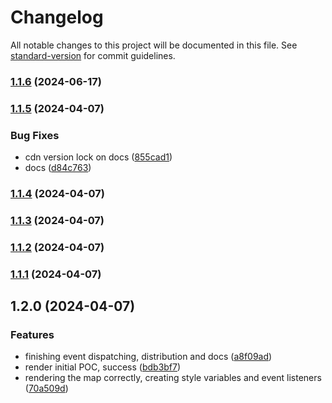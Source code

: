 # Changelog

All notable changes to this project will be documented in this file. See [standard-version](https://github.com/conventional-changelog/standard-version) for commit guidelines.

### [1.1.6](https://github.com/LuizJarduli/brazil-map/compare/v1.1.5...v1.1.6) (2024-06-17)

### [1.1.5](https://github.com/LuizJarduli/brazil-mentioned/compare/v1.1.3...v1.1.5) (2024-04-07)

### Bug Fixes

* cdn version lock on docs ([855cad1](https://github.com/LuizJarduli/brazil-mentioned/commit/855cad16ebd4d0f20afcc007d9b4ff9cfe70fd87))
* docs ([d84c763](https://github.com/LuizJarduli/brazil-mentioned/commit/d84c763a1c35c2f7ba4c04c0716dc839f79b8aaa))

### [1.1.4](https://github.com/LuizJarduli/brazil-mentioned/compare/v1.1.3...v1.1.4) (2024-04-07)

### [1.1.3](https://github.com/LuizJarduli/brazil-mentioned/compare/v1.1.2...v1.1.3) (2024-04-07)

### [1.1.2](https://github.com/LuizJarduli/brazil-mentioned/compare/v1.1.1...v1.1.2) (2024-04-07)

### [1.1.1](https://github.com/LuizJarduli/brazil-mentioned/compare/v1.2.0...v1.1.1) (2024-04-07)

## 1.2.0 (2024-04-07)

### Features

* finishing event dispatching, distribution and docs ([a8f09ad](https://github.com/LuizJarduli/brazil-mentioned/commit/a8f09ade93456c3f9438cc440674428e89319366))
* render initial POC, success ([bdb3bf7](https://github.com/LuizJarduli/brazil-mentioned/commit/bdb3bf758607e47aae099a95d1e86db5c9fb44c9))
* rendering the map correctly, creating style variables and event listeners ([70a509d](https://github.com/LuizJarduli/brazil-mentioned/commit/70a509d7829f3a89db46bb20cad2a43861d6c7e7))

